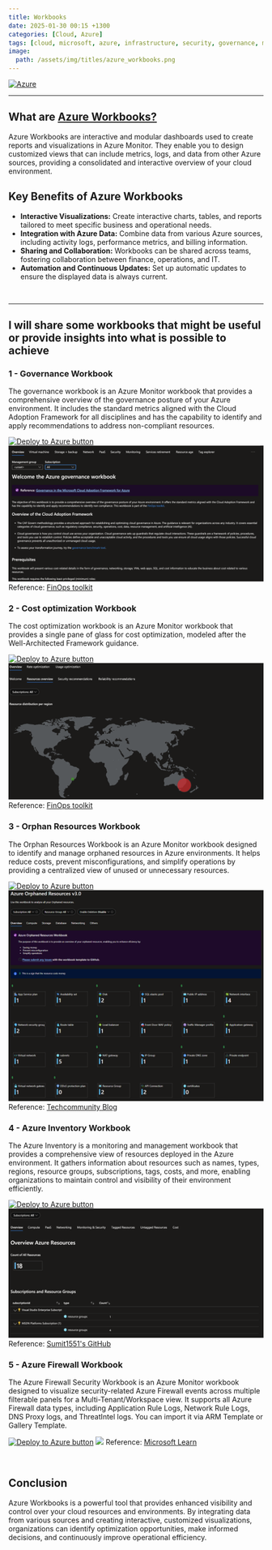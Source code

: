 ```yaml
---
title: Workbooks
date: 2025-01-30 00:15 +1300
categories: [Cloud, Azure]
tags: [cloud, microsoft, azure, infrastructure, security, governance, management, workbook, dashboard]
image:
  path: /assets/img/titles/azure_workbooks.png
---
```


[![Azure](https://img.shields.io/badge/provider-Azure-blue)](https://registry.terraform.io/providers/hashicorp/azurerm/latest)

---

## What are <a href="https://learn.microsoft.com/en-us/azure/azure-monitor/visualize/workbooks-overview" target="_blank">Azure Workbooks?</a>

Azure Workbooks are interactive and modular dashboards used to create reports and visualizations in Azure Monitor. They enable you to design customized views that can include metrics, logs, and data from other Azure sources, providing a consolidated and interactive overview of your cloud environment.

## Key Benefits of Azure Workbooks

- **Interactive Visualizations:** Create interactive charts, tables, and reports tailored to meet specific business and operational needs.  
- **Integration with Azure Data:** Combine data from various Azure sources, including activity logs, performance metrics, and billing information.  
- **Sharing and Collaboration:** Workbooks can be shared across teams, fostering collaboration between finance, operations, and IT.  
- **Automation and Continuous Updates:** Set up automatic updates to ensure the displayed data is always current.  
<br>

---

## I will share some workbooks that might be useful or provide insights into what is possible to achieve

### **1 - Governance Workbook**
The governance workbook is an Azure Monitor workbook that provides a comprehensive overview of the governance posture of your Azure environment. It includes the standard metrics aligned with the Cloud Adoption Framework for all disciplines and has the capability to identify and apply recommendations to address non-compliant resources.

 <a href="https://portal.azure.com/#create/Microsoft.Template/uri/https%3A%2F%2Fmicrosoft.github.io%2Ffinops-toolkit%2Fdeploy%2Fgovernance-workbook-latest.json/createUIDefinitionUri/https%3A%2F%2Fmicrosoft.github.io%2Ffinops-toolkit%2Fdeploy%2Fgovernance-workbook-latest.ui.json" ><img src="https://aka.ms/deploytoazurebutton" alt="Deploy to Azure button"></a>
![](/assets/img/posts/azure_workbooks_governance.png)
Reference: <a href="https://learn.microsoft.com/en-us/cloud-computing/finops/toolkit/workbooks/governance" target="_blank">FinOps toolkit</a>

### **2 - Cost optimization Workbook**
The cost optimization workbook is an Azure Monitor workbook that provides a single pane of glass for cost optimization, modeled after the Well-Architected Framework guidance.

<a href="https://portal.azure.com/#create/Microsoft.Template/uri/https%3A%2F%2Fmicrosoft.github.io%2Ffinops-toolkit%2Fdeploy%2Foptimization-workbook-latest.json/createUIDefinitionUri/https%3A%2F%2Fmicrosoft.github.io%2Ffinops-toolkit%2Fdeploy%2Foptimization-workbook-latest.ui.json" ><img src="https://aka.ms/deploytoazurebutton" alt="Deploy to Azure button"></a>
![](/assets/img/posts/azure_workbooks_optimization.png)
Reference: <a href="https://learn.microsoft.com/en-us/cloud-computing/finops/toolkit/workbooks/optimization" target="_blank">FinOps toolkit</a>

### **3 - Orphan Resources Workbook**
The Orphan Resources Workbook is an Azure Monitor workbook designed to identify and manage orphaned resources in Azure environments. It helps reduce costs, prevent misconfigurations, and simplify operations by providing a centralized view of unused or unnecessary resources.

<a href="https://portal.azure.com/#create/Microsoft.Template/uri/https%3A%2F%2Fraw.githubusercontent.com%2Fdolevshor%2Fazure-orphan-resources%2Fmain%2FWorkbook%2FAzure%2520Orphaned%2520Resources%2520v3.0.json" ><img src="https://aka.ms/deploytoazurebutton" alt="Deploy to Azure button"></a>
![](/assets/img/posts/azure_workbooks_orphan.png)
Reference: <a href="https://techcommunity.microsoft.com/blog/fasttrackforazureblog/azure-orphan-resources/3492198" target="_blank">Techcommunity Blog</a>

### **4 - Azure Inventory Workbook**
The Azure Inventory is a monitoring and management workbook that provides a comprehensive view of resources deployed in the Azure environment. It gathers information about resources such as names, types, regions, resource groups, subscriptions, tags, costs, and more, enabling organizations to maintain control and visibility of their environment efficiently.

<a href="https://portal.azure.com/#create/Microsoft.Template/uri/https%3A%2F%2Fraw.githubusercontent.com%2FSumit1551%2FAzure-Workbooks-Inventory%2Frefs%2Fheads%2Fmain%2FARM%2520template.json" ><img src="https://aka.ms/deploytoazurebutton" alt="Deploy to Azure button"></a>
![](/assets/img/posts/azure_workbooks_inventory.png)
Reference: <a href="https://github.com/Sumit1551/Azure-Workbooks-Inventory/tree/main" target="_blank">Sumit1551's GitHub</a>

### **5 - Azure Firewall Workbook**
The Azure Firewall Security Workbook is an Azure Monitor workbook designed to visualize security-related Azure Firewall events across multiple filterable panels for a Multi-Tenant/Workspace view. It supports all Azure Firewall data types, including Application Rule Logs, Network Rule Logs, DNS Proxy logs, and ThreatIntel logs. You can import it via ARM Template or Gallery Template.

<a href="https://portal.azure.com/#create/Microsoft.Template/uri/https%3A%2F%2Fraw.githubusercontent.com%2FAzure%2FAzure-Network-Security%2Fmaster%2FAzure%2520Firewall%2FWorkbook%2520-%2520Azure%2520Firewall%2520Monitor%2520Workbook%2FAzure%2520Firewall_ARM.json" ><img src="https://aka.ms/deploytoazurebutton" alt="Deploy to Azure button"></a>
![](https://github.com/Azure/Azure-Network-Security/blob/master/Cross%20Product/MediaFiles/Azure-Firewall/AzFwWorkbook.png?raw=true)
Reference: <a href="https://learn.microsoft.com/en-us/azure/firewall/firewall-workbook" target="_blank">Microsoft Learn</a>

<br>

## Conclusion
Azure Workbooks is a powerful tool that provides enhanced visibility and control over your cloud resources and environments. By integrating data from various sources and creating interactive, customized visualizations, organizations can identify optimization opportunities, make informed decisions, and continuously improve operational efficiency.